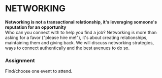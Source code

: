 # NETWORKING  
  
**Networking is not a transactional relationship, it's leveraging someone's reputation for an opportunity**  
Who can you connect with to help you find a job? Networking is more than asking for a favor ("please hire me!"), it's about creating relationships, maintaining them and giving back. We will discuss networking strategies, ways to connect authentically and the best avenues to do so.  
  
### Assignment  
Find/choose one event to attend.
